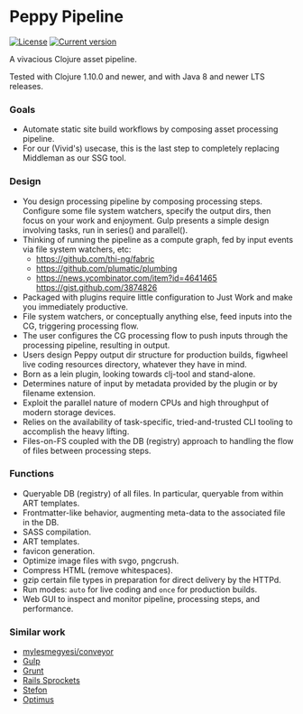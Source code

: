 # Peppy Pipeline

[![License](https://img.shields.io/badge/license-Apache%202-blue.svg?style=flat-square)](LICENSE.txt)
[![Current version](https://img.shields.io/clojars/v/net.vivid-inc/peppy-pipeline.svg?color=blue&style=flat-square)](https://clojars.org/net.vivid-inc/peppy-pipeline)

A vivacious Clojure asset pipeline.

Tested with Clojure 1.10.0 and newer, and with Java 8 and newer LTS releases.

### Goals
- Automate static site build workflows by composing asset processing pipeline.
- For our (Vivid's) usecase, this is the last step to completely replacing Middleman as our SSG tool.

### Design
- You design processing pipeline by composing processing steps. Configure some file system watchers, specify the output dirs, then focus on your work and enjoyment. Gulp presents a simple design involving tasks, run in series() and parallel().
- Thinking of running the pipeline as a compute graph, fed by input events via file system watchers, etc:
  - https://github.com/thi-ng/fabric
  - https://github.com/plumatic/plumbing
  - https://news.ycombinator.com/item?id=4641465 https://gist.github.com/3874826
- Packaged with plugins require little configuration to Just Work and make you immediately productive.
- File system watchers, or conceptually anything else, feed inputs into the CG, triggering processing flow.
- The user configures the CG processing flow to push inputs through the processing pipeline, resulting in output.
- Users design Peppy output dir structure for production builds, figwheel live coding resources directory, whatever they have in mind.
- Born as a lein plugin, looking towards clj-tool and stand-alone.
- Determines nature of input by metadata provided by the plugin or by filename extension.
- Exploit the parallel nature of modern CPUs and high throughput of modern storage devices.
- Relies on the availability of task-specific, tried-and-trusted CLI tooling to accomplish the heavy lifting.
- Files-on-FS coupled with the DB (registry) approach to handling the flow of files between processing steps.

### Functions
- Queryable DB (registry) of all files. In particular, queryable from within ART templates.
- Frontmatter-like behavior, augmenting meta-data to the associated file in the DB.
- SASS compilation.
- ART templates.
- favicon generation.
- Optimize image files with svgo, pngcrush.
- Compress HTML (remove whitespaces).
- gzip certain file types in preparation for direct delivery by the HTTPd.
- Run modes: `auto` for live coding and `once` for production builds.
- Web GUI to inspect and monitor pipeline, processing steps, and performance.

### Similar work
- [mylesmegyesi/conveyor](https://github.com/mylesmegyesi/conveyor)
- [Gulp](https://gulpjs.com/)
- [Grunt](https://gruntjs.com/)
- [Rails Sprockets](https://github.com/rails/sprockets)
- [Stefon](https://github.com/circleci/stefon)
- [Optimus](https://github.com/magnars/optimus)
